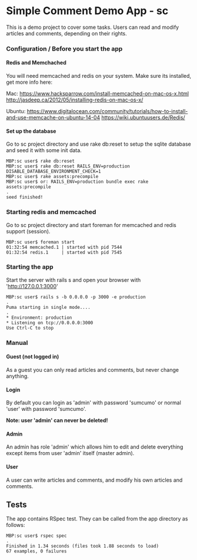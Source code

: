 # Simple Comment Demo App - sc

This is a demo project to cover some tasks. Users can read and modify articles and comments, depending on their rights.

### Configuration / Before you start the app
#### Redis and Memchached
You will need memcached and redis on your system. Make sure its installed, get more info here:

Mac:
https://www.hacksparrow.com/install-memcached-on-mac-os-x.html
http://jasdeep.ca/2012/05/installing-redis-on-mac-os-x/

Ubuntu:
https://www.digitalocean.com/community/tutorials/how-to-install-and-use-memcache-on-ubuntu-14-04
https://wiki.ubuntuusers.de/Redis/

#### Set up the database
Go to sc project directory and use rake db:reset to setup the sqlite database and seed it with some init data.

```
MBP:sc user$ rake db:reset
MBP:sc user$ rake db:reset RAILS_ENV=production DISABLE_DATABASE_ENVIRONMENT_CHECK=1
MBP:sc user$ rake assets:precompile
MBP:sc user$ or: RAILS_ENV=production bundle exec rake assets:precompile
.
seed finished!
```

### Starting redis and memcached
Go to sc project directory and start foreman for memcached and redis support (session).
```
MBP:sc user$ foreman start
01:32:54 memcached.1 | started with pid 7544
01:32:54 redis.1     | started with pid 7545
```

### Starting the app
Start the server with rails s and open your browser with 'http://127.0.0.1:3000'
```
MBP:sc user$ rails s -b 0.0.0.0 -p 3000 -e production
.
Puma starting in single mode....
.
* Environment: production
* Listening on tcp://0.0.0.0:3000
Use Ctrl-C to stop
```

### Manual
#### Guest (not logged in)
As a guest you can only read articles and comments, but never change anything.

#### Login
By default you can login as 'admin' with password 'sumcumo' or normal 'user' with password 'sumcumo'.

**Note: user 'admin' can never be deleted!**

#### Admin
An admin has role 'admin' which allows him to edit and delete everything except items from user 'admin' itself (master admin).

#### User
A user can write articles and comments, and modify his own articles and comments.

## Tests
The app contains RSpec test. They can be called from the app directory as follows:

```
MBP:sc user$ rspec spec
.
Finished in 1.34 seconds (files took 1.88 seconds to load)
67 examples, 0 failures
```





